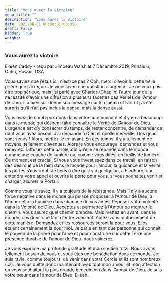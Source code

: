 ```yaml
---
title: "Vous aurez la victoire"
menu_title: ""
description: "Vous aurez la victoire"
date: 2022-06-01 06:00:01+00:956
draft: False
hidden: True
weight:
---
```

### Vous aurez la victoire

Eileen Caddy - reçu par Jimbeau Walsh le 7 Décembre 2019, Punalu’u, Oahu, Hawaii, USA

Vous saviez que j’étais ici, n’est-ce pas ? Ooh, merci d’avoir lu cette belle prière que j’ai reçue. Je viens avec une question d’urgence. Je ne veux pas être trop sérieux, mais j’ai parlé avec Charles (Chaplin) l’autre jour de la nécessité d’avoir une diffusion à plusieurs facettes des Vérités de l’Amour de Dieu. Il a bien sûr donné son message sur le cinéma et l’art et j’ai été surpris qu’il n’ait pas inclus la danse, mais la danse aussi.

Vous avez de nombreux dons dans votre communauté et il y en a beaucoup dans le monde qui désirent faire connaître la Vérité de l’Amour de Dieu. L’urgence est d’y consacrer du temps, de rester concentré, de demander ce dont vous avez besoin. J’ai demandé à Dieu et quelle merveille. Des gens sont venus ! Alors, mettez-le en avant. En ces temps, il y a tellement de moyens, tellement d’avenues. Alors je vous encourage, demandez et vous recevrez. Diffusez cette parole afin qu’elle se répande dans le monde comme une couche de lumière ou, comme vous dites, un treillis de lumière. Ce moment est crucial. Si vous vous investissez dans ce travail, en raison des désirs et de la faim dans le monde pour l’amour, la guidance et la vérité, les portes s’ouvriront. Je tiens à dire qu’il y a quelqu’un, à Findhorn, qui entendra votre appel et ouvrira la porte pour vous, si vous souhaitez venir et charger, allumer le Portail.

Comme vous le savez, il y a toujours de la résistance. Mais il n’y a aucune force négative dans le monde qui puisse s’opposer à l’Amour de Dieu, à l’Amour et à la Lumière dans chacune de vos âmes. Reposez votre volonté dans la Volonté de Dieu. Acceptez et permettez à l’Amour de montrer le chemin. Vous saurez quel chemin prendre. Mais mettez en avant, dans le monde, ces dons que tant d’entre vous ont. Aidez-vous mutuellement de cette manière. Demandez et les ressources seront là pour vous. Elles étaient certainement là pour moi. Je parle en tant que personne qui connaît le pouvoir de la prière pour l’âme et pour construire sur cette Terre une présence durable de l’amour de Dieu. Vous vaincrez.

Je vous exprime ma profonde gratitude et mon soutien total. Nous avons tellement besoin de vous et vous êtes une bénédiction dans ce monde. Je suis ravie, comme toujours, de venir dans votre Cercle et ils sont nombreux (ici). Je vous quitte donc maintenant avec tout mon amour et mon affection en vous souhaitant la plus grande bénédiction dans l’Amour de Dieu. Je suis votre sœur dans l’amour de Dieu, Eileen.





